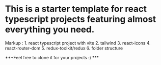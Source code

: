 # This is a starter template for react typescript projects featuring almost everything you need.
 Markup : 1. react typescript project with vite
          2. tailwind
          3. react-icons
          4. react-router-dom
          5. redux-toolkit/redux
          6. folder structure
          
***Feel free to clone it for your projects :) ***          
          
